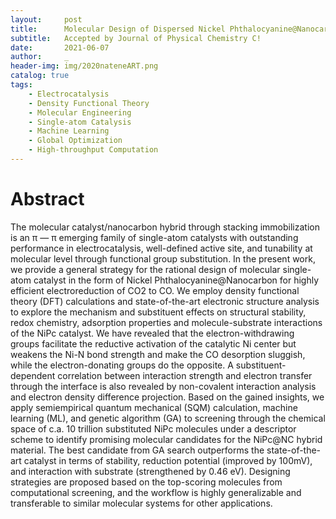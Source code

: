 ```yaml
---
layout:     post
title:      Molecular Design of Dispersed Nickel Phthalocyanine@Nanocarbon Hybrid Catalyst for Active and Stable Electroreduction of CO2
subtitle:   Accepted by Journal of Physical Chemistry C!
date:       2021-06-07
author:     _
header-img: img/2020nateneART.png
catalog: true
tags:
    - Electrocatalysis
    - Density Functional Theory
    - Molecular Engineering
    - Single-atom Catalysis
    - Machine Learning
    - Global Optimization
    - High-throughput Computation
---
```




# Abstract

The molecular catalyst/nanocarbon hybrid through stacking immobilization is an π ― π emerging family of single-atom catalysts with outstanding performance in electrocatalysis, well-defined active site, and tunability at molecular level through functional group substitution. In the present work, we provide a general strategy for the rational design of molecular single-atom catalyst in the form of Nickel Phthalocyanine@Nanocarbon for highly efficient electroreduction of CO2 to CO. We employ density functional theory (DFT) calculations and state-of-the-art electronic structure analysis to explore the mechanism and substituent effects on structural stability, redox chemistry, adsorption properties and molecule-substrate interactions of the NiPc catalyst. We have revealed that the electron-withdrawing groups facilitate the reductive activation of the catalytic Ni center but weakens the Ni-N bond strength and make the CO desorption sluggish, while the electron-donating groups do the opposite. A substituent-dependent correlation between interaction strength and electron transfer through the interface is also revealed by non-covalent interaction analysis and electron density difference projection. Based on the gained insights, we apply semiempirical quantum mechanical (SQM) calculation, machine learning (ML), and genetic algorithm (GA) to screening through the chemical space of c.a. 10 trillion substituted NiPc molecules under a descriptor scheme to identify promising molecular candidates for the NiPc@NC hybrid material. The best candidate from GA search outperforms the state-of-the-art catalyst in terms of stability, reduction potential (improved by 100mV), and interaction with substrate (strengthened by 0.46 eV). Designing strategies are proposed based on the top-scoring molecules from computational screening, and the workflow is highly generalizable and transferable to similar molecular systems for other applications.


